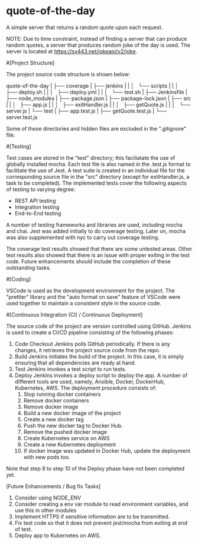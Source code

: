 # quote-of-the-day
A simple server that returns a random quote upon each request.

NOTE:
Due to time constraint, instead of finding a server that can produce random quotes, a server that produces random joke of the day is used.
The server is located at https://sv443.net/jokeapi/v2/joke.


#[Project Structure]

The project source code structure is shown below:

quote-of-the-day
|
├── coverage
|
├── jenkins
|   |
│   └── scripts
|       |
│       ├── deploy.sh
|       |
│       ├── deploy.yml
|       |
│       └── test.sh
|
├── Jenkinsfile
|
├── node_modules
|
├── package.json
|
├── package-lock.json
|
├── src
|   |
│   ├── app.js
|   |
│   ├── exitHandler.js
|   |
│   ├── getQuote.js
|   |
│   └── server.js
|
└── test
    |
    ├── app.test.js
    |
    ├── getQuote.test.js
    |
    └── server.test.js

Some of these directories and hidden files are excluded in the ".gitignore" file.


#[Testing]

Test cases are stored in the "test" directory; this faciliatate the use of globally installed mocha. Each test file is also named in the <module>.test.js
format to facilitate the use of Jest. A test suite is created in an individual file for the corresponding source file in the "src" directory
(except for exitHandler.js, a task to be completed). The implemented tests cover the following aspects of testing to varying degree:
* REST API testing
* Integration testing
* End-to-End testing

A number of testing frameworks and libraries are used, including mocha and chai. Jest was added initially to do coverage testing. Later on, mocha was
also supplemented with nyc to carry out coverage testing.

The coverage test results showed that there are some untested areas. Other test results also showed that there is an issue with proper exiting in the
test code. Future enhancements should include the completion of these outstanding tasks.


#[Coding]

VSCode is used as the development environment for the project. The "prettier" library and the "auto format on save" feature of VSCode were used together
to maintain a consistent style in the source code.


#[Continuous Integration (CI) / Continuous Deployment]

The source code of the project are version controlled using GitHub. Jenkins is used to create a CI/CD pipeline consisting of the following phases:
1. Code Checkout
   Jenkins polls GitHub periodically. If there is any changes, it retrieves the project source code from the repo.
2. Build
   Jenkins initiates the build of the project. In this case, it is simply ensuring that all dependencies are ready at hand.
3. Test
	 Jenkins invokes a test script to run tests.
4. Deploy
   Jenkins invokes a deploy script to deploy the app. A number of different tools are used, namely, Ansible, Docker, DockerHub, Kubernetes, AWS.
   The deployment procedure consists of:
	 1. Stop running docker containers
   2. Remove docker containers
   3. Remove docker image
   4. Build a new docker image of the project
   5. Create a new docker tag
   6. Push the new docker tag to Docker Hub.
   7. Remove the pushed docker image
   8. Create Kubernetes service on AWS
   9. Create a new Kubernetes deployment
   10. If docker image was updated in Docker Hub, update the deployment with new pods too.

Note that step 8 to step 10 of the Deploy phase have not been completed yet.


[Future Enhancements / Bug fix Tasks]

1. Consider using NODE_ENV
2. Consider creating a env var module to read environment variables, and use this in other modules
3. Implement HTTPS if sensitive information are to be transmitted.
4. Fix test code so that it does not prevent jest/mocha from exiting at end of test.
5. Deploy app to Kubernetes on AWS.

